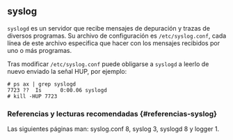 syslog
------

`syslogd` es un servidor que recibe mensajes de depuración y trazas de
diversos programas. Su archivo de configuración es `/etc/syslog.conf`,
cada línea de este archivo especifica que hacer con los mensajes
recibidos por uno o más programas.

Tras modificar `/etc/syslog.conf` puede obligarse a `syslogd` a leerlo
de nuevo enviado la señal HUP, por ejemplo:

    # ps ax | grep syslogd
    7723 ??  Is      0:00.06 syslogd 
    # kill -HUP 7723
        

### Referencias y lecturas recomendadas {#referencias-syslog}

Las siguientes páginas man: syslog.conf 8, syslog 3, syslogd 8 y logger
1.
